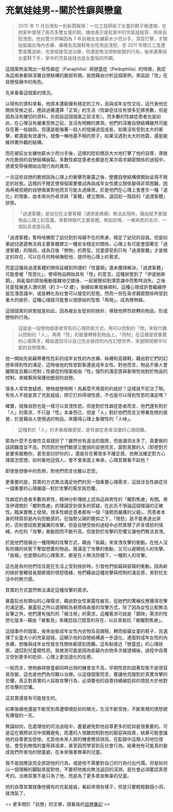 # 充氣娃娃男--關於性癖與戀童

> 2015 年 11 月台灣有一則新聞報導：一位工程師偷了女童的鞋子被逮捕，在他家中發現了兩百多雙女童的鞋。據他表示是給家中的充氣娃娃穿，用來自慰洩慾。他向警方供稱因為 7 年前被女友嫌薪水少而分手，深受打擊，才開始偷竊女用內衣褲、褲襪及高跟鞋等女性用品洩慾。至 2011 年間已三度遭警查獲送辦，也曾經接受過治療，但還是無法控制偷鞋的行為，後來還專挑女童鞋下手，家中的充氣娃娃也是女童版的外觀。

這個案例呈現出一些性癖症（Paraphilia）與戀童症（Pedophilia）的特徵，我認為這兩者都與深層自戀結構的脆弱有關。我想藉由分析這個案例，來談談「性」在自戀發展中的角色。

先來看看這個案的情況。

以現有的資料來看，他原本還能擁有穩定的工作，且與成年女性交往，這代表他在關係受挫之前，應該過著還算「正常」的生活（性癖症往往有很多犯罪黑數，但是因為沒有確切的資料，先假設這個個案之前沒有）。而多數的性癖症患者也是如此，在心理沒有嚴重受挫之前，並沒有明顯的異常。他們的深層自戀結構雖然可能存在著一些缺陷，但還是能循著一般人的發展途徑成長，如果沒有受到太大的衝擊，都還能有效運作。就像一棟地基不穩的房子，如果沒遇到太大的地震，還是能維持著外觀的結構。

而在被前女友嫌他薪水少而分手後，這樣的貶抑應該大大地打擊了他的自尊，導致內在脆弱的自戀結構崩裂。多數性癖症患者也都是在某次尋求親密關係的過程中，感覺受辱後開始出現行為的異常。

一旦這些自戀的脆弱因為心理上的衝擊而暴露之後，整體自戀結構便開始呈現不穩定的狀態。這樣的不穩定使得個案要嘗試再與成年女性建立關係變得非常困難，因為再被拒絕的自戀傷害對他而言可能太過痛苦。於是他們在心理上會產生一種「退化」的現象，由本來向外尋求與「客體」建立關係，退回前一階段的「過渡客體」狀態。

> 「過渡客體」是幼兒在主要客體（通常是媽媽）無法出現時，藉由賦予某個物品心理上的意義，來暫時取代主要客體，例如奶嘴、一條熟悉的毛巾、一個玩具或是玩偶。

「過渡客體」暫時地撫慰了幼兒對於母親不在的焦慮，穩定了幼兒的自我。但是如果幼兒遲遲無法與主要客體建立一種安全穩定的關係，心理上有可能會固著在「過渡客體」的階段，成為日後「戀物」的原型。兒童感受到只有「過渡客體」才是穩定的存在，可以在任何時候撫慰他，提供他心理上的需求。

而當這種與過渡客體的關係延續到所謂的「性蕾期」還未獲得解決，「過渡客體」可能會被「性慾化」，使得物品開始具有「性」的意含。這種狀態到了「伊底帕斯期」，與亂倫的原始衝動複雜地交錯後，一起被壓抑到潛意識中而暫時消失。之後兒童發展進入潛伏期（約 3～12 歲），後續如果發展順利，這種心理或許會繼續停留在潛意識中，或是轉化為社會可以接受的型態。然而一但在尋求親密關係時受到重大的挫折，這種心理就可能會以很原始的型態「再現」，成為戀物癖。

這個個案的狀態就是如此，因為被女友貶抑的挫折，導致他將性欲轉向物品，形成戀物的行為。

> 這就是一般戀物癖患者常有的心理防衛方式，用可以控制的「物」來取代難以控制的「人」，再將「性」的能量轉移到物品上。「控制」在這裡是很重要的心理需求，藉由退回可以自己完全操控的內在幻想世界，來避開現實中可能的自戀傷害。

他一開始先偷竊帶著性色彩的成年女性的內衣褲、絲襪和高跟鞋，藉由對它們的幻想來得到性的滿足，這時後他的性慾對象還是成年女性。對他而言，物品不像人會離開並且難以控制；性癖症的個案經由「性」強烈的滿足感與象徵性地對於物品的控制，來維繫與保護他脆弱的自戀。

很多人常常會疑惑，戀物就戀物啊！為甚麼不用買的的就好？這樣就不犯法了啊。有些人不就是買了充氣娃娃，把它打扮得很性感，不也是可以得到性慾的滿足嗎？

確實，就像自慰也是一樣可以宣洩性慾。但是對於性癖症患者而言，他們還有對於「人」的需求，不只是「性」本身而已。但是「人」對於他們而言又帶著危險的感覺，於是藉由人使用過的物品，來獲得心理上象徵性的「人味」。

> 這種對於「人」的矛盾複雜感受，是性癖症患者深層的心理困難。

那為什麼不去做性交易就好了？雖然也有違法的風險，但是漏洞太多了，真要做的話困難度並不高。然而對於他們敏感又脆弱的自戀而言，面對真實的人（即使對方是要來服務你，甚至是討好你的），還是存在著很多不確定感。他無法確定對方心理面怎麼想，如何看他這個人，會不會表面上奉承，心理其實看不起他？

即使是想像中的危險，對他們而言也難以忍受。

更重要的是，買賣的方式無法滿足他們的另一個重要心理需求，這就涉及性癖症另一個重要的心理層面--對於攻擊的需求與恐懼。

性癖症的患者多數為男性，精神分析傳統上認為這與男性的「閹割焦慮」有關。弗洛伊德關於「閹割焦慮」的理論受到很多的質疑，在此先不爭論這個理論的正確性。臨床實務上發現，很多性癖症患者都有一個「強勢而嚴厲的父親」，而患者本身的特質卻是內向而敏感的。在強勢父親的壓抑之下，「憤怒」是不能表達出來的，否則會招致更嚴厲的攻擊。但是自戀受挫的過程中必然累積了許多憤怒的情緒，內在的「攻擊」衝動因而不斷升高，但是對於攻擊的恐懼又讓他們無法宣洩。

於是他們發展出一種隱晦的攻擊方式，藉由「偷竊」來宣洩攻擊的衝動。在他人沒有防備的狀態下奪取想要的物品，既滿足了攻擊的衝動，又可以避開他人的攻擊。「偷窺」也是類似的心理需求，都是在人無法防備下，一種對人的攻擊。

這也是為何他們往往是在生活上受到挫折時，引發他們偷竊與偷窺的衝動。因為新的挫折會觸發長期累積的憤怒情緒，他們藉由這種攻擊與控制的滿足感，來對抗生活中的無力感。

買賣的方式當然無法滿足這種攻擊的需求。

暴露狂也有類似的心理需求，藉由對女性暴露性器官，從她們的驚嚇反應獲得攻擊的滿足感。暴露狂之所以選擇較為冒險與直接的攻擊方式，除了因為女性比較無法反擊之外，他們還有強烈的「被注視」的需求。這種需求可說是「鏡映」需求的性慾化版本--藉由「被看見」來確認自己陰莖的存在，以此來抵抗「被閹割焦慮」。

這個事件的個案，後來由偷成年女性內衣物及高跟鞋，轉而偷竊女童的鞋子，且選擇了女童大小的充氣娃娃。這顯示他的自戀結構進一步退化，連面對成年女性的內衣褲，想像與成年女性發生性關係都感到困難。這有點接近「戀童症」的心理狀態，退回到兒童期性慾。我推測可能是因為偷竊內衣物多次被逮捕後，過程中自尊又受到更多的貶抑，心理上更加退化的反應。

一般而言，戀物癖與戀童癖同時出現的機會並不高，早期性慾的固著型態不是很容易改變，這也是他們為何難以治療。以這個個案而言，要讓他克服對於真實攻擊的恐懼，真正對真實的人採取攻擊行為，必須要他的自尊持續被貶抑的憤怒大於他對於攻擊的恐懼。

這其實還是有可能發生的。

如果後續他還是不斷受到周遭環境貶抑的眼光，生活不斷受挫，不斷累積的憤怒總有爆發的一天。

無論如何，在處理他的司法過程中，盡量避免對他自尊更多的貶抑是很重要的。可是這在實際狀況中很難避免，周遭的人很難控制對他的厭惡與指責，結果可能會讓他的自尊更加受挫。尤其他未來入獄的機會應該很高，在監獄中這類人的地位很低，會受到無情的羞辱與凌虐，甚至因而學習到反社會行為。結果他有可能真的變成我們所害怕的戀童癖，在未來傷害無辜的兒童。

我不是說應該完全原諒他的行為，或是他不需要對自己的行為付出代價。但是如何以一個理解的觀點來面對他，不要把他推向無法返回的深淵，是社會必須要認真思考的。治療其實不是只為了他，而是為了更多善良無辜的兒童。

他的自尊其實就像他擁有的充氣娃娃，看起來很有樣子，但是只要輕輕戳個小洞，就洩氣了。

&lt;&lt; 更多關於「自戀」的文章，請看我的[自戀筆記](https://lincalvino.gitbook.io/narcissism-notebook/) &gt;&gt;

